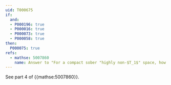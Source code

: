 ```yaml
---
uid: T000675
if:
  and:
  - P000196: true
  - P000016: true
  - P000073: true
  - P000058: true
then:
  P000075: true
refs:
  - mathse: 5007860
    name: Answer to "For a compact sober "highly non-$T_1$" space, how much "highly connectedness" is needed to imply it's a spectral space?"
---
```


See part 4 of {{mathse:5007860}}.

